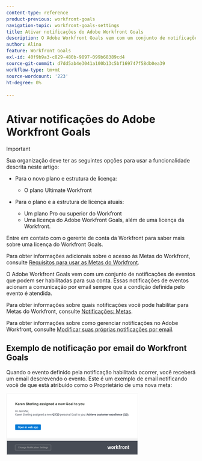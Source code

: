 ```yaml
---
content-type: reference
product-previous: workfront-goals
navigation-topic: workfront-goals-settings
title: Ativar notificações do Adobe Workfront Goals
description: O Adobe Workfront Goals vem com um conjunto de notificações de eventos predefinidas que podem ser habilitadas para sua conta. Essas notificações de eventos acionam a comunicação por email sempre que a condição definida pelo evento é atendida.
author: Alina
feature: Workfront Goals
exl-id: 40f9b9a3-c829-480b-9897-099b68389cd4
source-git-commit: d7dd5ab4e3041a100b13c5bf169747f58db0ea39
workflow-type: tm+mt
source-wordcount: '223'
ht-degree: 0%

---
```


# Ativar notificações do Adobe Workfront Goals

>[!IMPORTANT]
>
>Sua organização deve ter as seguintes opções para usar a funcionalidade descrita neste artigo:
>
>* Para o novo plano e estrutura de licença:
>
>   * O plano Ultimate Workfront
>    
>* Para o plano e a estrutura de licença atuais:
>
>   * Um plano Pro ou superior do Workfront
>   * Uma licença do Adobe Workfront Goals, além de uma licença da Workfront.
>
>Entre em contato com o gerente de conta da Workfront para saber mais sobre uma licença do Workfront Goals.
> 
>Para obter informações adicionais sobre o acesso às Metas do Workfront, consulte [Requisitos para usar as Metas do Workfront](/help/quicksilver/workfront-goals/goal-management/access-needed-for-wf-goals.md).

O Adobe Workfront Goals vem com um conjunto de notificações de eventos que podem ser habilitadas para sua conta. Essas notificações de eventos acionam a comunicação por email sempre que a condição definida pelo evento é atendida.

Para obter informações sobre quais notificações você pode habilitar para Metas do Workfront, consulte [Notificações: Metas](../../workfront-basics/using-notifications/notifications-goals.md).

Para obter informações sobre como gerenciar notificações no Adobe Workfront, consulte [Modificar suas próprias notificações por email](../../workfront-basics/using-notifications/activate-or-deactivate-your-own-event-notifications.md).

<!--
<div data-mc-conditions="QuicksilverOrClassic.Draft mode">
<h2>Access requirements</h2>
<p>(NOTE: drafted, no longer available from WF Goals proper. Documented at the links above.) </p>
<p>You must have the following access to perform the actions described in this article:</p>
<table style="table-layout:auto">
<col>
<col>
<tbody>
<tr>
<td role="rowheader">Adobe Workfront plan*</td>
<td> <p>Pro or higher</p> </td>
</tr>
<tr>
<td role="rowheader">Adobe Workfront license*</td>
<td> <p>Request or higher</p> <p>For more information, see <a href="../../administration-and-setup/add-users/access-levels-and-object-permissions/wf-licenses.md" class="MCXref xref">Adobe Workfront licenses overview</a>.</p> </td>
</tr>
<tr>
<td role="rowheader">Product</td>
<td> <p>You must purchase an additional license for the Adobe Workfront Goals to access functionality described in this article. </p> <p>For information, see <a href="../../workfront-goals/goal-management/access-needed-for-wf-goals.md" class="MCXref xref">Requirements to use Workfront Goals</a>. </p> </td>
</tr>
<tr>
<td role="rowheader">Access level*</td>
<td> <p>View or higher access to&nbsp;Goals</p> <note type="note">
<p>If you still don't have access, ask your Workfront administrator if they set additional restrictions in your access level. For information on how a Workfront administrator can change your access level, see:</p>
<ul>
<li> <p><a href="../../administration-and-setup/add-users/configure-and-grant-access/create-modify-access-levels.md" class="MCXref xref">Create or modify custom access levels</a> </p> </li>
<li> <p><span href="../../administration-and-setup/add-users/configure-and-grant-access/grant-access-goals.md"><a href="../../administration-and-setup/add-users/configure-and-grant-access/grant-access-goals.md" class="MCXref xref">Grant access to Adobe Workfront Goals</a></span> </p> </li>
</ul>
</note> </td>
</tr>
<tr data-mc-conditions="">
<td role="rowheader">Object permissions</td>
<td>
<div>
<p>View or higher permissions on goals</p>
<p>For information about sharing goals, see <a href="../../workfront-goals/workfront-goals-settings/share-a-goal.md" class="MCXref xref">Share a goal in Workfront Goals</a>. </p>
</div> </td>
</tr>
</tbody>
</table>
<p>*To find out what plan, license type, or access you have, contact your Workfront administrator.</p>
<h2>Prerequisites: </h2>
<p>You must have the following before you can start:</p>
<ul>
<li> <p>A Layout Template that includes the Goals area in the Main&nbsp;Menu.</p> </li>
</ul>
<h2>Understand Workfront Goals notifications settings</h2>
<p>Consider the following when configuring and receiving Workfront Goals notifications:</p>
<ul>
<li>They are personal notifications which means that each user can manage their own notifications.</li>
<li>The Workfront administrator does not need to enable event notifications before each user can select which ones they want to receive. </li>
<li>They trigger as soon as the defined events happen on goals, activities, or results and cannot be part of a daily digest. </li>
<li>They trigger regardless of the status of the goal. </li>
<li>They do not trigger when you are the initiator of the event described in the notification setting. </li>
</ul>
<h2>Configure email notifications for Workfront Goals</h2>
<ol>
<li value="1"> <p>Log in to Workfront and ensure that your Workfront administrator gave you access to&nbsp;Workfront Goals.</p> <p>For information about access to&nbsp;Workfront Goals, see <a href="../../workfront-goals/goal-management/access-needed-for-wf-goals.md" class="MCXref xref">Requirements to use Workfront Goals</a>.</p> </li>
<li value="2"> <p> <p>Click the <strong>Main Menu icon</strong> <img src="assets/main-menu-icon.png"> in the upper-right corner of your screen, then click <strong>Goals</strong>.</p> <p>This opens the Workfront Goals area. </p> </p> </li>
<li value="3"> <p>Click <strong>Goal Settings</strong> in the left panel.</p> <p> <img src="assets/notifications-settings-list-highlighted-350x124.png" style="width: 350;height: 124;"> </p> </li>
<li value="4"> <p>Select any of the check boxes below to enable notifications for the following events:</p>
<table style="table-layout:auto">
<col>
<thead>
<tr>
<th>Notification </th>
</tr>
</thead>
<tbody>
<tr>
<td> <p>Someone created a new personal Goal for you.</p> <p>This is enabled by default.</p> <note type="tip">
A personal goal is a goal where you are designated as the owner.
</note> </td>
</tr>
<tr>
<td> <p>Someone assigned a Result/ an Activity to you.</p> <p>This is enabled by default. </p> </td>
</tr>
<tr>
<td>Someone left a comment on your Goal </td>
</tr>
<tr>
<td>Someone liked updates on your Goal</td>
</tr>
<tr>
<td>Someone liked a comment you left on a Goal</td>
</tr>
<tr>
<td>Someone liked your Aligned Goal</td>
</tr>
</tbody>
</table> </li>
<li value="5"> <p>Click <strong>Save Settings</strong>. </p> </li>
</ol>
</div>
-->

## Exemplo de notificação por email do Workfront Goals

Quando o evento definido pela notificação habilitada ocorrer, você receberá um email descrevendo o evento. Este é um exemplo de email notificando você de que está atribuído como o Proprietário de uma nova meta:

![](assets/wf-align-notification-email-350x164.png)
